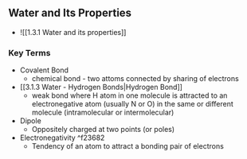 ## Water and Its Properties 
- ![[1.3.1 Water and its properties]]
### Key Terms
- Covalent Bond 
	- chemical bond - two attoms connected by sharing of electrons
- [[3.1.3 Water - Hydrogen Bonds|Hydrogen Bond]]
	- weak bond where H atom in one molecule is attracted to an electronegative atom (usually N or O) in the same or different molecule (intramolecular or intermolecular)
- Dipole
	- Oppositely charged at two points (or poles)
- Electronegativity ^f23682
	- Tendency of an atom to attract a bonding pair of electrons
